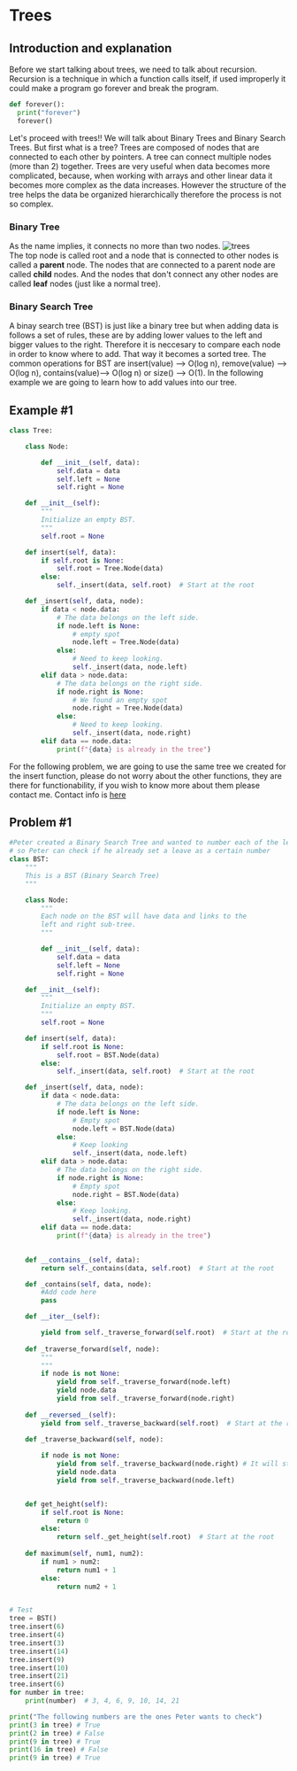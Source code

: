 # Trees
## Introduction and explanation
Before we start talking about trees, we need to talk about recursion. Recursion is a technique in which a function calls itself, if used improperly it could make a program go forever and break the program.
```python
def forever():
  print("forever")
  forever()
```
Let's proceed with trees!! We will talk about Binary Trees and Binary Search Trees. But first what is a tree? Trees are composed of nodes that are connected to each other by pointers. A tree can connect multiple nodes (more than 2) together. 
Trees are very useful when data becomes more complicated, because, when working with arrays and other linear data it becomes more complex as the data increases. However the structure of the tree helps the data be organized hierarchically therefore the process is not so complex. 
### Binary Tree 
As the name implies, it connects no more than two nodes.
![trees](https://shunsvineyard.info/wp-content/uploads/2021/03/binary_tree_traversal-inorder.png)   
The top node is called root and a node that is connected to other nodes is called a **parent** node. The nodes that are connected to a parent node are called **child** nodes. And the nodes that don't connect any other nodes are called **leaf** nodes (just like a normal tree). 
### Binary Search Tree
A binay search tree (BST) is just like a binary tree but when adding data is follows a set of rules, these are by adding lower values to the left and bigger values to the right. Therefore it is neccesary to compare each node in order to know where to add. That way it becomes a sorted tree. 
The common operations for BST are insert(value) --> O(log n), remove(value) --> O(log n), contains(value)--> O(log n) or size() --> O(1). 
In the following example we are going to learn how to add values into our tree. 
## Example #1
```python
class Tree:

    class Node:

        def __init__(self, data):
            self.data = data
            self.left = None
            self.right = None

    def __init__(self):
        """
        Initialize an empty BST.
        """
        self.root = None

    def insert(self, data):
        if self.root is None:
            self.root = Tree.Node(data)
        else:
            self._insert(data, self.root)  # Start at the root

    def _insert(self, data, node):
        if data < node.data:
            # The data belongs on the left side.
            if node.left is None:
                # empty spot
                node.left = Tree.Node(data)
            else:
                # Need to keep looking.
                self._insert(data, node.left)
        elif data > node.data:
            # The data belongs on the right side.
            if node.right is None:
                # We found an empty spot
                node.right = Tree.Node(data)
            else:
                # Need to keep looking.
                self._insert(data, node.right)
        elif data == node.data:
            print(f"{data} is already in the tree")
```
For the following problem, we are going to use the same tree we created for the insert function, please do not worry about the other functions, they are there for functionability, if you wish to know more about them please contact me. Contact info is [here](https://github.com/Bombshell5/DataStructures/blob/main/welcome.md)


## Problem #1 
```python
#Peter created a Binary Search Tree and wanted to number each of the leaves, however he got ditracted and lost count, please add to the contains function
# so Peter can check if he already set a leave as a certain number
class BST:
    """
    This is a BST (Binary Search Tree)
    """

    class Node:
        """
        Each node on the BST will have data and links to the 
        left and right sub-tree. 
        """

        def __init__(self, data):
            self.data = data
            self.left = None
            self.right = None

    def __init__(self):
        """
        Initialize an empty BST.
        """
        self.root = None

    def insert(self, data):
        if self.root is None:
            self.root = BST.Node(data)
        else:
            self._insert(data, self.root)  # Start at the root

    def _insert(self, data, node):
        if data < node.data:
            # The data belongs on the left side.
            if node.left is None:
                # Empty spot
                node.left = BST.Node(data)
            else:
                # Keep looking
                self._insert(data, node.left)
        elif data > node.data:
            # The data belongs on the right side.
            if node.right is None:
                # Empty spot
                node.right = BST.Node(data)
            else:
                # Keep looking.  
                self._insert(data, node.right)
        elif data == node.data:
            print(f"{data} is already in the tree")
    

    def __contains__(self, data):
        return self._contains(data, self.root)  # Start at the root

    def _contains(self, data, node):
        #Add code here
        pass

    def __iter__(self):

        yield from self._traverse_forward(self.root)  # Start at the root
        
    def _traverse_forward(self, node):
        """
        """
        if node is not None:
            yield from self._traverse_forward(node.left)
            yield node.data
            yield from self._traverse_forward(node.right)
        
    def __reversed__(self):  
        yield from self._traverse_backward(self.root)  # Start at the root

    def _traverse_backward(self, node):
  
        if node is not None:
            yield from self._traverse_backward(node.right) # It will start at right giving the biggest values first
            yield node.data
            yield from self._traverse_backward(node.left)


    def get_height(self):
        if self.root is None:
            return 0
        else:
            return self._get_height(self.root)  # Start at the root
    
    def maximum(self, num1, num2):
        if num1 > num2:
            return num1 + 1
        else:
            return num2 + 1


# Test 
tree = BST()
tree.insert(6)
tree.insert(4)
tree.insert(3)
tree.insert(14)  
tree.insert(9)
tree.insert(10)
tree.insert(21)
tree.insert(6)
for number in tree:
    print(number)  # 3, 4, 6, 9, 10, 14, 21

print("The following numbers are the ones Peter wants to check")
print(3 in tree) # True
print(2 in tree) # False
print(9 in tree) # True
print(16 in tree) # False
print(9 in tree) # True
```
